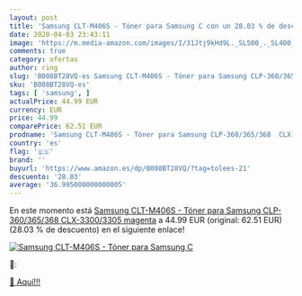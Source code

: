 ```yaml
---
layout: post
title: 'Samsung CLT-M406S - Tóner para Samsung C con un 28.03 % de descuento'
date: 2020-04-03 23:43:11
image: 'https://m.media-amazon.com/images/I/31Jtj9kHd9L._SL500_._SL400_.jpg'
comments: true
category: ofertas
author: ring
slug: 'B008BT28VQ-es Samsung CLT-M406S - Tóner para Samsung CLP-360/365/368...'
sku: 'B008BT28VQ-es'
tags: [ 'samsung', ]
actualPrice: 44.99 EUR
currency: EUR
price: 44.99
comparePrice: 62.51 EUR
prodname: 'Samsung CLT-M406S - Tóner para Samsung CLP-360/365/368  CLX-3300/3305  magenta'
country: 'es'
flag: '🇪🇸'
brand: ''
buyurl: 'https://www.amazon.es/dp/B008BT28VQ/?tag=tolees-21'
descuento: '28.03'
average: '36.995000000000005'
---
```


En este momento está [Samsung CLT-M406S - Tóner para Samsung CLP-360/365/368  CLX-3300/3305  magenta](https://www.amazon.es/dp/B008BT28VQ/?tag=tolees-21) a 44.99 EUR (original: 62.51 EUR) (28.03 %  de descuento) en el siguiente enlace!

[![Samsung CLT-M406S - Tóner para Samsung C](https://m.media-amazon.com/images/I/31Jtj9kHd9L._SL500_._SL400_.jpg)](https://www.amazon.es/dp/B008BT28VQ/?tag=tolees-21)

🔎:


[🛒 Aquí!!!](https://www.amazon.es/dp/B008BT28VQ/?tag=tolees-21)
